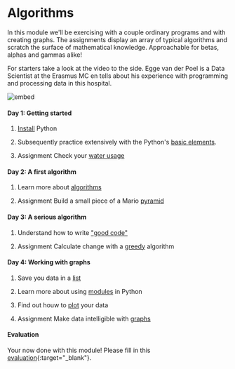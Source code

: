 # Algorithms

In this module we'll be exercising with a couple ordinary programs and with creating graphs. The assignments display an array of typical algorithms and scratch the surface of mathematical knowledge. Approachable for betas, alphas and gammas alike!

For starters take a look at the video to the side. Egge van der Poel is a Data Scientist at the Erasmus MC en tells about his experience with programming and processing data in this hospital. 

![embed](https://player.vimeo.com/video/235029301)

#### Day 1: Getting started

1. [Install](/reference/installation) Python

2. Subsequently practice extensively with the Python's [basic elements](/python/basics).

3. <span class="badge badge-primary">Assignment</span> Check your [water usage](/algorithms/water)

#### Day 2: A first algorithm

1. Learn more about [algorithms](/python/algorithms)

2. <span class="badge badge-primary">Assignment</span> Build a small piece of a Mario [pyramid](/algorithms/pyramid)

#### Day 3: A serious algorithm

1. Understand how to write ["good code"](/reference/styleguide)

2. <span class="badge badge-primary">Assignment</span> Calculate change with a  [greedy](/algorithms/greedy) algorithm

#### Day 4: Working with graphs

1. Save you data in a [list](/python/lists)

2. Learn more about using [modules](/python/modules) in Python

3. Find out houw to [plot](/resources/plot) your data

4. <span class="badge badge-primary">Assignment</span> Make data intelligible with [graphs](/algorithms/graphs)

#### Evaluation

Your now done with this module! Please fill in this [evaluation](https://goo.gl/forms/OND0S4NQSsPeCkbv1){:target="_blank"}.
